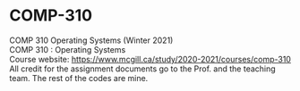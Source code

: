 # COMP-310
COMP 310 Operating Systems (Winter 2021) <br />
COMP 310 : Operating Systems <br />
Course website: https://www.mcgill.ca/study/2020-2021/courses/comp-310 <br />
All credit for the assignment documents go to the Prof. and the teaching team. The rest of the codes are mine.
